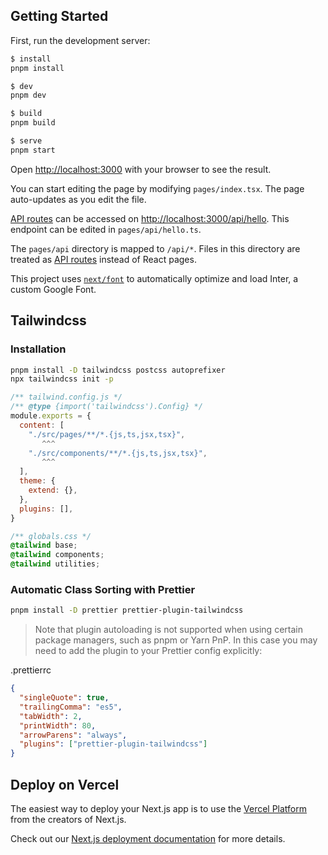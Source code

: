 ## Getting Started

First, run the development server:

```bash
$ install
pnpm install

$ dev
pnpm dev

$ build
pnpm build

$ serve
pnpm start
```

Open [http://localhost:3000](http://localhost:3000) with your browser to see the result.

You can start editing the page by modifying `pages/index.tsx`. The page auto-updates as you edit the file.

[API routes](https://nextjs.org/docs/api-routes/introduction) can be accessed on [http://localhost:3000/api/hello](http://localhost:3000/api/hello). This endpoint can be edited in `pages/api/hello.ts`.

The `pages/api` directory is mapped to `/api/*`. Files in this directory are treated as [API routes](https://nextjs.org/docs/api-routes/introduction) instead of React pages.

This project uses [`next/font`](https://nextjs.org/docs/basic-features/font-optimization) to automatically optimize and load Inter, a custom Google Font.

## Tailwindcss

### Installation

```bash
pnpm install -D tailwindcss postcss autoprefixer
npx tailwindcss init -p
```

```js
/** tailwind.config.js */
/** @type {import('tailwindcss').Config} */
module.exports = {
  content: [
    "./src/pages/**/*.{js,ts,jsx,tsx}",
       ^^^
    "./src/components/**/*.{js,ts,jsx,tsx}",
       ^^^
  ],
  theme: {
    extend: {},
  },
  plugins: [],
}
```

```css
/** globals.css */
@tailwind base;
@tailwind components;
@tailwind utilities;
```

### Automatic Class Sorting with Prettier

```bash
pnpm install -D prettier prettier-plugin-tailwindcss
```

> Note that plugin autoloading is not supported when using certain package managers, such as pnpm or Yarn PnP. In this case you may need to add the plugin to your Prettier config explicitly:

.prettierrc

```json
{
  "singleQuote": true,
  "trailingComma": "es5",
  "tabWidth": 2,
  "printWidth": 80,
  "arrowParens": "always",
  "plugins": ["prettier-plugin-tailwindcss"]
}
```

## Deploy on Vercel

The easiest way to deploy your Next.js app is to use the [Vercel Platform](https://vercel.com/new?utm_medium=default-template&filter=next.js&utm_source=create-next-app&utm_campaign=create-next-app-readme) from the creators of Next.js.

Check out our [Next.js deployment documentation](https://nextjs.org/docs/deployment) for more details.
